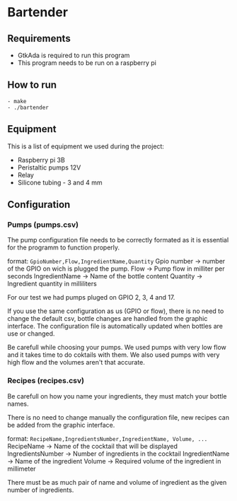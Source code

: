 # Bartender

## Requirements

- GtkAda is required to run this program
- This program needs to be run on a raspberry pi

## How to run

    - make
    - ./bartender

## Equipment

This is a list of equipment we used during the project:
* Raspberry pi 3B
* Peristaltic pumps 12V
* Relay
* Silicone tubing - 3 and 4 mm

## Configuration

### Pumps (pumps.csv)

The pump configuration file needs to be correctly formated as it is essential
for the programm to function properly.

format:
`GpioNumber,Flow,IngredientName,Quantity`
Gpio number -> number of the GPIO on wich is plugged the pump.
Flow -> Pump flow in milliter per seconds
IngredientName -> Name of the bottle content
Quantity -> Ingredient quantity in milliliters

For our test we had pumps pluged on GPIO 2, 3, 4 and 17.

If you use the same configuration as us (GPIO or flow), there is no need
to change the default csv, bottle changes are handled from
the graphic interface. The configuration file is automatically updated
when bottles are use or changed.

Be carefull while choosing your pumps.
We used pumps with very low flow and it takes time to do coktails with them.
We also used pumps with very high flow and the volumes aren't that accurate.


### Recipes (recipes.csv)

Be carefull on how you name your ingredients, they must match your bottle names.

There is no need to change manually the configuration file, new recipes
can be added from the graphic interface.

format:
`RecipeName,IngredientsNumber,IngredientName, Volume, ...`
RecipeName -> Name of the cocktail that will be displayed
IngredientsNumber -> Number of ingredients in the cocktail
IngredientName -> Name of the ingredient
Volume -> Required volume of the ingredient in millimeter

There must be as much pair of name and volume of ingredient as the
given number of ingredients.
